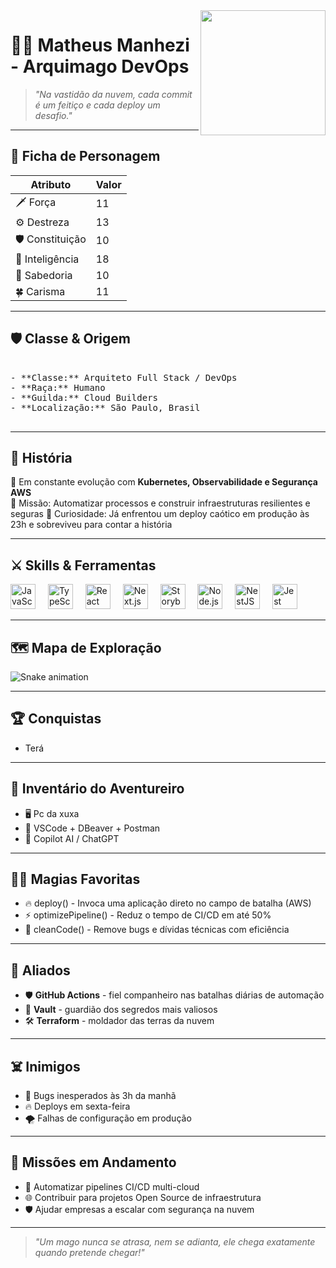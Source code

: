 <img align="right" height="200" src="" />

# 🧙‍♂️ Matheus Manhezi - Arquimago DevOps

> *"Na vastidão da nuvem, cada commit é um feitiço e cada deploy um desafio."*

---

## 🎲 Ficha de Personagem

| Atributo              | Valor |
|-----------------------|-------|
| 🗡️ Força        | 11    |
| ⚙️ Destreza | 13    |
| 🛡️ Constituição | 10    |
| 🧠 Inteligência     | 18    |
| 💬 Sabedoria         | 10    |
| 🍀 Carisma    | 11     |

---

## 🛡️ Classe & Origem
<pre>

- **Classe:** Arquiteto Full Stack / DevOps
- **Raça:** Humano
- **Guilda:** Cloud Builders
- **Localização:** São Paulo, Brasil
  
</pre>

---

## 📜 História

🔭 Em constante evolução com **Kubernetes, Observabilidade e Segurança AWS**  
🎯 Missão: Automatizar processos e construir infraestruturas resilientes e seguras 
🎲 Curiosidade: Já enfrentou um deploy caótico em produção às 23h e sobreviveu para contar a história

---

## ⚔️ Skills & Ferramentas

<div align="left">
  <img src="https://cdn.jsdelivr.net/gh/devicons/devicon/icons/javascript/javascript-original.svg" height="40" alt="JavaScript" />
  <img width="12" />
  <img src="https://cdn.jsdelivr.net/gh/devicons/devicon/icons/typescript/typescript-original.svg" height="40" alt="TypeScript" />
  <img width="12" />
  <img src="https://cdn.jsdelivr.net/gh/devicons/devicon/icons/react/react-original.svg" height="40" alt="React" />
  <img width="12" />
  <img src="https://cdn.jsdelivr.net/gh/devicons/devicon/icons/nextjs/nextjs-original.svg" height="40" alt="Next.js" />
  <img width="12" />
  <img src="https://cdn.jsdelivr.net/gh/devicons/devicon/icons/storybook/storybook-original.svg" height="40" alt="Storybook" />
  <img width="12" />
  <img src="https://cdn.jsdelivr.net/gh/devicons/devicon/icons/nodejs/nodejs-original.svg" height="40" alt="Node.js" />
  <img width="12" />
  <img src="https://cdn.jsdelivr.net/gh/devicons/devicon/icons/nestjs/nestjs-original.svg" height="40" alt="NestJS" />
  <img width="12" />
  <img src="https://cdn.jsdelivr.net/gh/devicons/devicon/icons/jest/jest-plain.svg" height="40" alt="Jest" />
</div>

---

## 🗺️ Mapa de Exploração

<picture>
  <source media="(prefers-color-scheme: dark)" srcset="https://raw.githubusercontent.com/MatheusManhezi/MatheusManhezi/output/pacman-contribution-graph-dark.svg">
  <source media="(prefers-color-scheme: light)" srcset="https://raw.githubusercontent.com/MatheusManhezi/MatheusManhezi/output/pacman-contribution-graph.svg">
  <img src="https://raw.githubusercontent.com/MatheusManhezi/MatheusManhezi/output/snake.svg" alt="Snake animation" />
</picture>

---

## 🏆 Conquistas

- Terá

---

## 🎒 Inventário do Aventureiro

- 🖥️ Pc da xuxa
- 🔧 VSCode + DBeaver + Postman
- 🤖 Copilot AI / ChatGPT

---

## 🧙‍♂️ Magias Favoritas

- 🔥 deploy() - Invoca uma aplicação direto no campo de batalha (AWS)
- ⚡ optimizePipeline() - Reduz o tempo de CI/CD em até 50%
- 🧹 cleanCode() - Remove bugs e dívidas técnicas com eficiência

---

## 🤝 Aliados

- 🛡️ **GitHub Actions** - fiel companheiro nas batalhas diárias de automação
- 🔐 **Vault** - guardião dos segredos mais valiosos
- 🛠️ **Terraform** - moldador das terras da nuvem

---

## ☠️ Inimigos

- 🐛 Bugs inesperados às 3h da manhã
- 🔥 Deploys em sexta-feira
- 🌪️ Falhas de configuração em produção

---

## 🎯 Missões em Andamento

- 🚀 Automatizar pipelines CI/CD multi-cloud
- 🌐 Contribuir para projetos Open Source de infraestrutura
- 🛡️ Ajudar empresas a escalar com segurança na nuvem

---

> *\"Um mago nunca se atrasa, nem se adianta, ele chega exatamente quando pretende chegar!\"*
